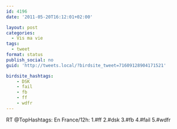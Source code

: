 ```yaml
---
id: 4196
date: '2011-05-20T16:12:01+02:00'

layout: post
categories:
  - Vis ma vie
tags:
  - tweet
format: status
publish_social: no
guid: 'http://tweets.local/?birdsite_tweet=71609128904171521'

birdsite_hashtags:
    - DSK
    - fail
    - fb
    - ff
    - wdfr
---
```


RT @TopHashtags: En France/12h: 1.#ff 2.#dsk 3.#fb 4.#fail 5.#wdfr